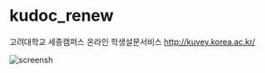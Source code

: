 # kudoc_renew
고려대학교 세종캠퍼스 온라인 학생설문서비스 <http://kuvey.korea.ac.kr/>

![screensh](./screenshoot/main.png)
